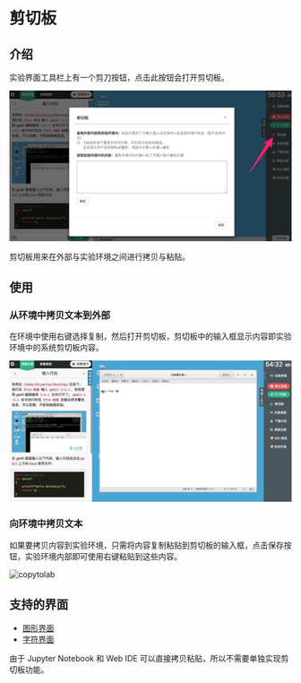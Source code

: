 # 剪切板

## 介绍

实验界面工具栏上有一个剪刀按钮，点击此按钮会打开剪切板。

![clipboard](../images/clipboard.jpg)

剪切板用来在外部与实验环境之间进行拷贝与粘贴。

## 使用

### 从环境中拷贝文本到外部

在环境中使用右键选择复制，然后打开剪切板，剪切板中的输入框显示内容即实验环境中的系统剪切板内容。

![copyfromlab](../images/copyfromlab.gif)

### 向环境中拷贝文本

如果要拷贝内容到实验环境，只需将内容复制粘贴到剪切板的输入框，点击保存按钮，实验环境内部即可使用右键粘贴到这些内容。

![copytolab](../images/copytolab.gif)

## 支持的界面

* [图形界面](../feature/desktop.md)
* [字符界面](../feature/terminal.md)

由于 Jupyter Notebook 和 Web IDE 可以直接拷贝粘贴，所以不需要单独实现剪切板功能。
